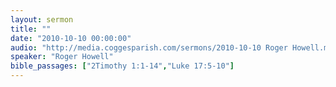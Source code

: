 ```yaml
---
layout: sermon
title: ""
date: "2010-10-10 00:00:00"
audio: "http://media.coggesparish.com/sermons/2010-10-10 Roger Howell.mp3"
speaker: "Roger Howell"
bible_passages: ["2Timothy 1:1-14","Luke 17:5-10"]
---
```

